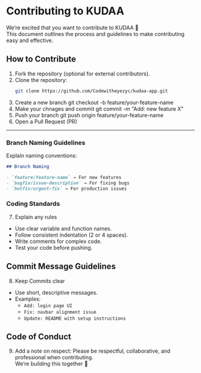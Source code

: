# Contributing to KUDAA

We’re excited that you want to contribute to KUDAA 🎉  
This document outlines the process and guidelines to make contributing easy and effective.

## How to Contribute

1. Fork the repository (optional for external contributors).
2. Clone the repository:
   ```bash
   git clone https://github.com/Codewitheyezyc/kudaa-app.git
   ```
3. Create a new branch
   git checkout -b feature/your-feature-name
4. Make your chnages and commit
   git commit -m "Add: new feature X"
5. Push your branch
   git push origin feature/your-feature-name
6. Open a Pull Request (PR)

---

### Branch Naming Guidelines

Explain naming conventions:

```md
## Branch Naming

- `feature/feature-name` → For new features
- `bugfix/issue-description` → For fixing bugs
- `hotfix/urgent-fix` → For production issues
```

### Coding Standards

7. Explain any rules

- Use clear variable and function names.
- Follow consistent indentation (2 or 4 spaces).
- Write comments for complex code.
- Test your code before pushing.

## Commit Message Guidelines

8. Keep Commits clear

- Use short, descriptive messages.
- Examples:
  - `Add: login page UI`
  - `Fix: navbar alignment issue`
  - `Update: README with setup instructions`

## Code of Conduct

9. Add a note on respect:
   Please be respectful, collaborative, and professional when contributing.  
   We’re building this together 💪
